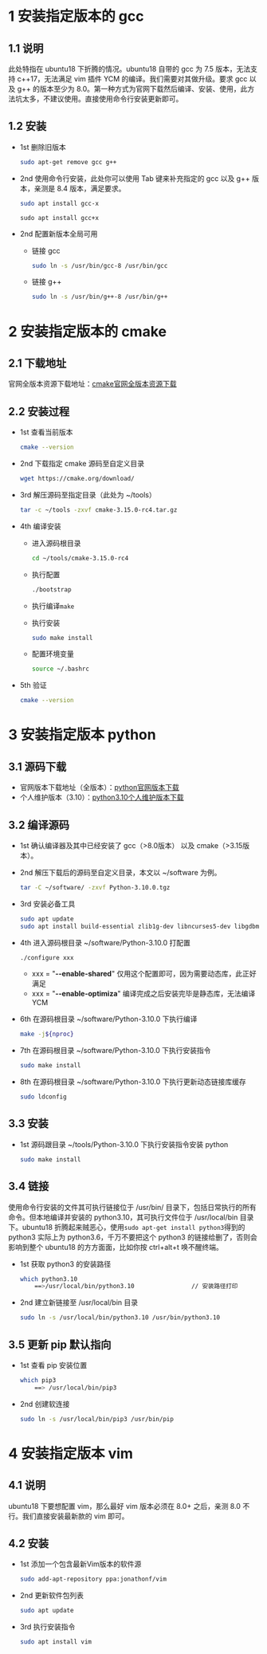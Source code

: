 # 1 安装指定版本的 gcc

## 1.1 说明

此处特指在 ubuntu18 下折腾的情况。ubuntu18 自带的 gcc 为 7.5 版本，无法支持 c++17，无法满足 vim 插件 YCM 的编译。我们需要对其做升级。要求 gcc 以及 g++ 的版本至少为 8.0。第一种方式为官网下载然后编译、安装、使用，此方法坑太多，不建议使用。直接使用命令行安装更新即可。

## 1.2 安装

- 1st 删除旧版本

    ```bash
    sudo apt-get remove gcc g++
    ```

- 2nd 使用命令行安装，此处你可以使用 Tab 键来补充指定的 gcc 以及 g++ 版本，亲测是 8.4 版本，满足要求。

    ```bash
    sudo apt install gcc-x
    ```

    ```
    sudo apt install gcc+x
    ```

- 2nd 配置新版本全局可用

    - 链接 gcc

        ```bash
        sudo ln -s /usr/bin/gcc-8 /usr/bin/gcc
        ```

    - 链接 g++

        ```bash
        sudo ln -s /usr/bin/g++-8 /usr/bin/g++
        ```

# 2 安装指定版本的 cmake

## 2.1 下载地址

官网全版本资源下载地址：[cmake官网全版本资源下载](https://cmake.org/download/)

## 2.2 安装过程

- 1st 查看当前版本

    ```bash
    cmake --version
    ```

- 2nd 下载指定 cmake 源码至自定义目录

    ```bash
    wget https://cmake.org/download/
    ```

- 3rd 解压源码至指定目录（此处为 ~/tools）

    ```bash
    tar -c ~/tools -zxvf cmake-3.15.0-rc4.tar.gz
    ```

- 4th 编译安装

    - 进入源码根目录

        ```bash
        cd ~/tools/cmake-3.15.0-rc4
        ```

    - 执行配置

        ```bash
        ./bootstrap
        ```

    - 执行编译`make`

    - 执行安装

        ```bash
        sudo make install
        ```

    - 配置环境变量

        ```bash
        source ~/.bashrc
        ```

- 5th 验证

    ```bash
    cmake --version
    ```







# 3 安装指定版本 python

## 3.1 源码下载

- 官网版本下载地址（全版本）：[python官网版本下载](https://www.python.org/ftp/python/3.10.0/Python-3.10.0.tgz)
- 个人维护版本（3.10）：[python3.10个人维护版本下载](https://zyb-tools.oss-cn-chengdu.aliyuncs.com/ubuntu-software/Python-3.10.0.tgz?OSSAccessKeyId=LTAI5tREkNKGRcMiPdgNQUye&Expires=3678160358&Signature=mvvAqI%2BoaxH3byjQdbrbv2ZqBWE%3D)

## 3.2 编译源码

- 1st 确认编译器及其中已经安装了 gcc（>8.0版本） 以及 cmake（>3.15版本）。

- 2nd 解压下载后的源码至自定义目录，本文以 ~/software 为例。

    ```bash
    tar -C ~/software/ -zxvf Python-3.10.0.tgz
    ```

- 3rd 安装必备工具

    ```bash
    sudo apt update
    sudo apt install build-essential zlib1g-dev libncurses5-dev libgdbm-dev libnss3-dev libssl-dev libreadline-dev libffi-dev libsqlite3-dev libbz2-dev wget
    ```

- 4th 进入源码根目录 ~/software/Python-3.10.0 打配置

    ```bash
    ./configure xxx
    ```

    - xxx = "**--enable-shared**" 仅用这个配置即可，因为需要动态库，此正好满足
    - xxx = "**--enable-optimiza**" 编译完成之后安装完毕是静态库，无法编译 YCM

- 6th 在源码根目录 ~/software/Python-3.10.0 下执行编译

    ```bash
    make -j${nproc}
    ```

- 7th 在源码根目录 ~/software/Python-3.10.0 下执行安装指令

    ```bash
    sudo make install
    ```

- 8th 在源码根目录 ~/software/Python-3.10.0 下执行更新动态链接库缓存

    ```bash
    sudo ldconfig
    ```

    

## 3.3 安装

- 1st 源码跟目录 ~/tools/Python-3.10.0 下执行安装指令安装 python

    ```bash
    sudo make install
    ```

## 3.4 链接

使用命令行安装的文件其可执行链接位于 /usr/bin/ 目录下，包括日常执行的所有命令。但本地编译并安装的 python3.10，其可执行文件位于 /usr/local/bin 目录下。ubuntu18 折腾起来贼恶心，使用`sudo apt-get install python3`得到的 python3 实际上为 python3.6，千万不要把这个 python3 的链接给删了，否则会影响到整个 ubuntu18 的方方面面，比如你按 ctrl+alt+t 唤不醒终端。

- 1st 获取 python3 的安装路径

    ```bash
    which python3.10
    	==>/usr/local/bin/python3.10				// 安装路径打印 
    ```

- 2nd 建立新链接至 /usr/local/bin 目录

    ```bash
    sudo ln -s /usr/local/bin/python3.10 /usr/bin/python3.10
    ```

## 3.5 更新 pip 默认指向

- 1st 查看 pip 安装位置

    ```bash
    which pip3
    	==> /usr/local/bin/pip3
    ```

- 2nd 创建软连接

    ```bash
    sudo ln -s /usr/local/bin/pip3 /usr/bin/pip
    ```

# 4 安装指定版本 vim

## 4.1 说明

ubuntu18 下要想配置 vim，那么最好 vim 版本必须在 8.0+ 之后，亲测 8.0 不行。我们直接安装最新款的 vim 即可。

## 4.2 安装

- 1st 添加一个包含最新Vim版本的软件源

    ```bash
    sudo add-apt-repository ppa:jonathonf/vim
    ```

- 2nd 更新软件包列表

    ```bash
    sudo apt update
    ```

- 3rd 执行安装指令

    ```bash
    sudo apt install vim
    ```

    
